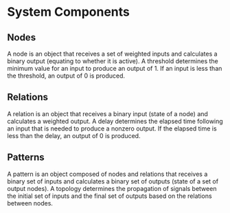 # System Components

## Nodes 
A node is an object that receives a set of weighted inputs and calculates a binary output (equating to whether it is active). A threshold determines the minimum value for an input to produce an output of 1. If an input is less than the threshold, an output of 0 is produced.

## Relations
A relation is an object that receives a binary input (state of a node) and calculates a weighted output. A delay determines the elapsed time following an input that is needed to produce a nonzero output. If the elapsed time is less than the delay, an output of 0 is produced.

## Patterns
A pattern is an object composed of nodes and relations that receives a binary set of inputs and calculates a binary set of outputs (state of a set of output nodes). A topology determines the propagation of signals between the initial set of inputs and the final set of outputs based on the relations between nodes.

